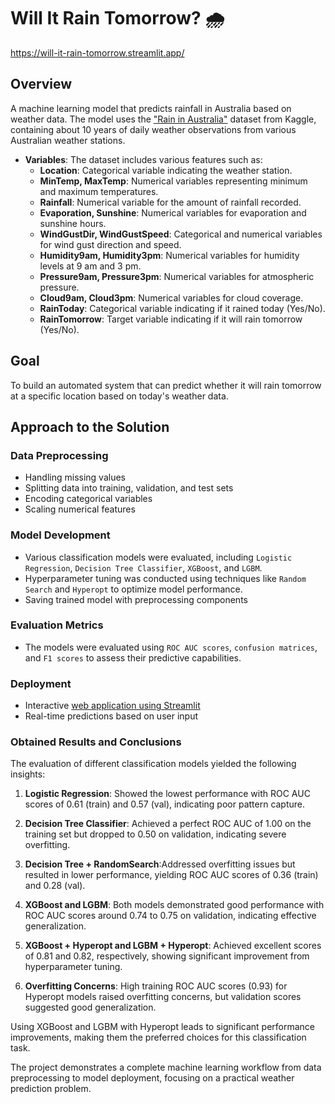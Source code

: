 # Will It Rain Tomorrow? 🌧️

https://will-it-rain-tomorrow.streamlit.app/

## Overview
A machine learning model that predicts rainfall in Australia based on weather data. 
The model uses the ["Rain in Australia"](https://kaggle.com/jsphyg/weather-dataset-rattle-package) dataset from Kaggle, containing about 10 years of daily weather observations from various Australian weather stations.

- **Variables**: The dataset includes various features such as:
  - **Location**: Categorical variable indicating the weather station.
  - **MinTemp, MaxTemp**: Numerical variables representing minimum and maximum temperatures.
  - **Rainfall**: Numerical variable for the amount of rainfall recorded.
  - **Evaporation, Sunshine**: Numerical variables for evaporation and sunshine hours.
  - **WindGustDir, WindGustSpeed**: Categorical and numerical variables for wind gust direction and speed.
  - **Humidity9am, Humidity3pm**: Numerical variables for humidity levels at 9 am and 3 pm.
  - **Pressure9am, Pressure3pm**: Numerical variables for atmospheric pressure.
  - **Cloud9am, Cloud3pm**: Numerical variables for cloud coverage.
  - **RainToday**: Categorical variable indicating if it rained today (Yes/No).
  - **RainTomorrow**: Target variable indicating if it will rain tomorrow (Yes/No).


## Goal
To build an automated system that can predict whether it will rain tomorrow at a specific location based on today's weather data.

## Approach to the Solution

### Data Preprocessing
- Handling missing values
- Splitting data into training, validation, and test sets
- Encoding categorical variables
- Scaling numerical features

### Model Development
- Various classification models were evaluated, including `Logistic Regression`, `Decision Tree Classifier`, `XGBoost`, and `LGBM`.
- Hyperparameter tuning was conducted using techniques like `Random Search` and `Hyperopt` to optimize model performance.
- Saving trained model with preprocessing components

### Evaluation Metrics
- The models were evaluated using `ROC AUC scores`, `confusion matrices`, and `F1 scores` to assess their predictive capabilities.


### Deployment
- Interactive [web application using Streamlit](https://will-it-rain-tomorrow.streamlit.app/)
- Real-time predictions based on user input

### Obtained Results and Conclusions

The evaluation of different classification models yielded the following insights:

1. **Logistic Regression**: Showed the lowest performance with ROC AUC scores of 0.61 (train) and 0.57 (val), indicating poor pattern capture.

2. **Decision Tree Classifier**: Achieved a perfect ROC AUC of 1.00 on the training set but dropped to 0.50 on validation, indicating severe overfitting.

3. **Decision Tree + RandomSearch**:Addressed overfitting issues but resulted in lower performance, yielding ROC AUC scores of 0.36 (train) and 0.28 (val).

4. **XGBoost and LGBM**: Both models demonstrated good performance with ROC AUC scores around 0.74 to 0.75 on validation, indicating effective generalization.

5. **XGBoost + Hyperopt and LGBM + Hyperopt**: Achieved excellent scores of 0.81 and 0.82, respectively, showing significant improvement from hyperparameter tuning.

6. **Overfitting Concerns**: High training ROC AUC scores (0.93) for Hyperopt models raised overfitting concerns, but validation scores suggested good generalization.

 
Using XGBoost and LGBM with Hyperopt leads to significant performance improvements, making them the preferred choices for this classification task.


The project demonstrates a complete machine learning workflow from data preprocessing to model deployment, focusing on a practical weather prediction problem.

